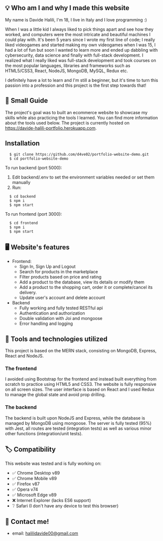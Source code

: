 ## :bulb: Who am I and why I made this website

My name is Davide Halili, I'm 18, I live in Italy and I love programming :)

When I was a little kid I always liked to pick things apart and see how they worked, and computers were the most intricate and beautiful machines I could play with. It's been 5 years since I wrote my first line of code; I really liked videogames and started making my own videogames when I was 15, I had a lot of fun but soon I wanted to learn more and ended up dabbling with cybersecurity, data science and finally with full-stack development. I realized what I really liked was full-stack development and took courses on the most popular languages, libraries and frameworks such as HTML5/CSS3, React, NodeJS, MongoDB, MySQL, Redux etc.

I definitely have a lot to learn and I'm still a beginner, but it's time to turn this passion into a profession and this project is the first step towards that!

## :scroll: Small Guide

The project's goal was to built an ecommerce website to showcase my skills while also practicing the tools I learned. You can find more information about the tools used below. The project is currently hosted on https://davide-halili-portfolio.herokuapp.com.

## Installation

```console
  $ git clone https://github.com/d4ve02/portfolio-website-demo.git
  $ cd portfolio-website-demo
```

To run backend (port 5000):

1. Edit backend/.env to set the environment variables needed or set them manually
2. Run:

```console
  $ cd backend
  $ npm i
  $ npm start
```

To run frontend (port 3000):

```console
  $ cd frontend
  $ npm i
  $ npm start
```

## :desktop_computer: Website's features

-   Frontend:
    -   Sign In, Sign Up and Logout
    -   Search for products in the marketplace
    -   Filter products based on price and rating
    -   Add a product to the database, view its details or modify them
    -   Add a product to the shopping cart, order it or complete/cancel its delivery.
    -   Update user's account and delete account
-   Backend
    -   Fully working and fully tested RESTful api
    -   Authentication and authorization
    -   Double validation with Joi and mongoose
    -   Error handling and logging

## :mag_right: Tools and technologies utilized

This project is based on the MERN stack, consisting on MongoDB, Express, React and NodeJS.

### The frontend

I avoided using Bootstrap for the frontend and instead built everything from scratch to practice using HTML5 and CSS3. The website is fully responsive on all screen sizes.
The user interface is based on React and I used Redux to manage the global state and avoid prop drilling.

### The backend

The backend is built upon NodeJS and Express, while the database is managed by MongoDB using mongoose.
The server is fully tested (95%) with Jest, all routes are tested (integration tests) as well as various minor other functions (integration/unit tests).

## :label: Compatibility

This website was tested and is fully working on:

-   :white_check_mark: Chrome Desktop v89
-   :white_check_mark: Chrome Mobile v89
-   :white_check_mark: Firefox v87
-   :white_check_mark: Opera v74
-   :white_check_mark: Microsoft Edge v89
-   :x: Internet Explorer (lacks ES6 support)
-   :grey_question: Safari (I don't have any device to test this browser)

## :pushpin: Contact me!

-   email: halilidavide00@gmail.com
